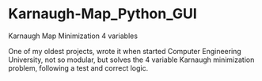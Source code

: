 # Karnaugh-Map_Python_GUI
Karnaugh Map Minimization 4 variables


One of my oldest projects, wrote it when started Computer Engineering University, 
not so modular, but solves the 4 variable Karnaugh minimization problem, following
a test and correct logic.
